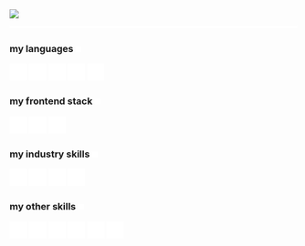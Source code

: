 <img width="750" src="./static/intro.svg">
<img width="750" src="./static/spacer.svg">

<h3>my languages <img height="10" width="10" src="./static/arrow.svg"></h3>

<p>
<img alt="python" title="python" height="30" width="30" src="./static/logos/python.svg">
<img alt="c++" title="c++" height="30" width="30" src="./static/logos/cplusplus.svg">
<img alt="javascript" title="javascript" height="30" width="30" src="./static/logos/javascript.svg">
<img alt="swift" title="swift" height="30" width="30" src="./static/logos/swift.svg">
<img alt="c#" title="c#" height="30" width="30" src="./static/logos/csharp.svg">
</p>

<h3>my frontend stack <img height="10" width="10" src="./static/arrow.svg"></h3>

<p>
<img alt="react" title="react" height="30" width="30" src="./static/logos/react.svg">
<img alt="next.js" title="next.js" height="30" width="30" src="./static/logos/nextdotjs.svg">
<img alt="tailwind css" title="tailwind css" height="30" width="30" src="./static/logos/tailwindcss.svg">
</p>

<h3>my industry skills <img height="10" width="10" src="./static/arrow.svg"></h3>

<p>
<img alt="aws lambda" title="aws lambda" height="30" width="30" src="./static/logos/awslambda.svg">
<img alt="amazon api gateway" title="amazon api gateway" height="30" width="30" src="./static/logos/amazonapigateway.svg">
<img alt="amazon s3" title="amazon s3" height="30" width="30" src="./static/logos/amazons3.svg">
<img alt="microsoft azure" title="microsoft azure" height="30" width="30" src="./static/logos/microsoftazure.svg">
</p>


<h3>my other skills <img height="10" width="10" src="./static/arrow.svg"></h3>

<p>
<img alt="adobe illustrator" title="adobe illustrator" height="30" width="30" src="./static/logos/adobeillustrator.svg">
<img alt="adobe photoshop" title="adobe photoshop" height="30" width="30" src="./static/logos/adobephotoshop.svg">
<img alt="adobe indesign" title="adobe indesign" height="30" width="30" src="./static/logos/adobeindesign.svg">
<img alt="figma" title="figma" height="30" width="30" src="./static/logos/figma.svg">
<img alt="blender" title="blender" height="30" width="30" src="./static/logos/blender.svg">
<img alt="unreal engine" title="unreal engine" height="30" width="30" src="./static/logos/unrealengine.svg">
</p>